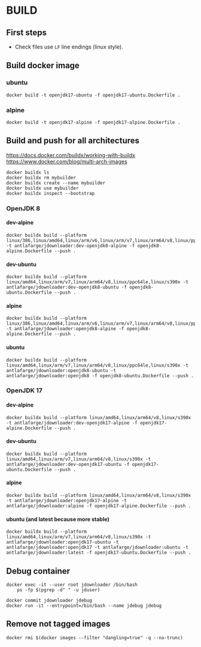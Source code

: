 # BUILD

## First steps

- Check files use `LF` line endings (linux style).  

## Build docker image

### ubuntu

    docker build -t openjdk17-ubuntu -f openjdk17-ubuntu.Dockerfile .

### alpine

    docker build -t openjdk17-alpine -f openjdk17-alpine.Dockerfile .

## Build and push for all architectures

https://docs.docker.com/buildx/working-with-buildx  
https://www.docker.com/blog/multi-arch-images  

    docker buildx ls
    docker buildx rm mybuilder
    docker buildx create --name mybuilder
    docker buildx use mybuilder
    docker buildx inspect --bootstrap

### OpenJDK 8

#### dev-alpine

    docker buildx build --platform linux/386,linux/amd64,linux/arm/v6,linux/arm/v7,linux/arm64/v8,linux/ppc64le,linux/s390x -t antlafarge/jdownloader:dev-openjdk8-alpine -f openjdk8-alpine.Dockerfile --push .

#### dev-ubuntu

    docker buildx build --platform linux/amd64,linux/arm/v7,linux/arm64/v8,linux/ppc64le,linux/s390x -t antlafarge/jdownloader:dev-openjdk8-ubuntu -f openjdk8-ubuntu.Dockerfile --push .

#### alpine

    docker buildx build --platform linux/386,linux/amd64,linux/arm/v6,linux/arm/v7,linux/arm64/v8,linux/ppc64le,linux/s390x -t antlafarge/jdownloader:openjdk8-alpine -f openjdk8-alpine.Dockerfile --push .

#### ubuntu

    docker buildx build --platform linux/amd64,linux/arm/v7,linux/arm64/v8,linux/ppc64le,linux/s390x -t antlafarge/jdownloader:openjdk8-ubuntu -t antlafarge/jdownloader:openjdk8 -f openjdk8-ubuntu.Dockerfile --push .

### OpenJDK 17

#### dev-alpine

    docker buildx build --platform linux/amd64,linux/arm64/v8,linux/s390x -t antlafarge/jdownloader:dev-openjdk17-alpine -f openjdk17-alpine.Dockerfile --push .

#### dev-ubuntu

    docker buildx build --platform linux/amd64,linux/arm/v7,linux/arm64/v8,linux/s390x -t antlafarge/jdownloader:dev-openjdk17-ubuntu -f openjdk17-ubuntu.Dockerfile --push .

#### alpine

    docker buildx build --platform linux/amd64,linux/arm64/v8,linux/s390x -t antlafarge/jdownloader:openjdk17-alpine -t antlafarge/jdownloader:alpine -f openjdk17-alpine.Dockerfile --push .

#### ubuntu (and latest because more stable)

    docker buildx build --platform linux/amd64,linux/arm/v7,linux/arm64/v8,linux/s390x -t antlafarge/jdownloader:openjdk17-ubuntu -t antlafarge/jdownloader:openjdk17 -t antlafarge/jdownloader:ubuntu -t antlafarge/jdownloader:latest -f openjdk17-ubuntu.Dockerfile --push .

## Debug container

    docker exec -it --user root jdownloader /bin/bash
        ps -fp $(pgrep -d" " -u jduser)

    docker commit jdownloader jdebug
    docker run -it --entrypoint=/bin/bash --name jdebug jdebug

## Remove not tagged images

    docker rmi $(docker images --filter "dangling=true" -q --no-trunc)
